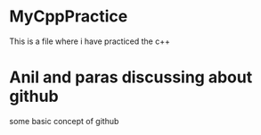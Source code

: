 # MyCppPractice
This is a file where i have practiced the c++

# Anil and paras discussing about github
some basic concept of github
